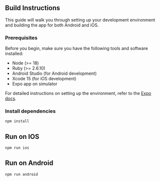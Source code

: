 ## Build Instructions

This guide will walk you through setting up your development environment and building the app for both Android and iOS.

### Prerequisites

Before you begin, make sure you have the following tools and software installed:

- Node (>= 18)
- Ruby (>= 2.6.10)
- Android Studio (for Android development)
- Xcode 15 (for iOS development)
- Expo app on simulator

For detailed instructions on setting up the environment, refer to the [Expo docs](https://docs.expo.dev/get-started/set-up-your-environment).

### Install dependencies

```sh
npm install
```

## Run on IOS

```sh
npm run ios
```

## Run on Android

```sh
npm run android
```
